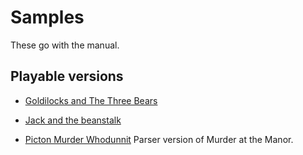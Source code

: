 # Samples

These go with the manual.

## Playable versions

* [Goldilocks and The Three Bears](http://stvle.s3.amazonaws.com/goldi/index.html?story=goldi.str)
* [Jack and the beanstalk](http://stvle.s3.amazonaws.com/beanstalk/index.html?story=beanstalk.str)

* [Picton Murder Whodunnit](http://stvle.s3.amazonaws.com/picton/index.html)
  Parser version of Murder at the Manor.
  






